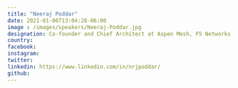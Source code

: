 ```yaml
---
title: "Neeraj Poddar"
date: 2021-01-06T13:04:28-06:00
image : /images/speakers/Neeraj-Poddar.jpg
designation: Co-founder and Chief Architect at Aspen Mesh, F5 Networks
country: 
facebook: 
instagram: 
twitter: 
linkedin: https://www.linkedin.com/in/nrjpoddar/
github: 
---
```



